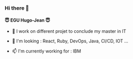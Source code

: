 ### Hi there 👋

#### 😇 EGU Hugo-Jean 😇

- 🔭 I work on different projet to conclude my master in IT

- 🌱 I'm looking : React, Ruby, DevOps, Java, CI/CD, IOT ...

- 📫 I'm currently working for : IBM 



<!--
**hugoj78/hugoj78** is a ✨ _special_ ✨ repository because its `README.md` (this file) appears on your GitHub profile.

Here are some ideas to get you started:

- 🔭 I’m currently working on ...
- 🌱 I’m currently learning ...
- 👯 I’m looking to collaborate on ...
- 🤔 I’m looking for help with ...
- 💬 Ask me about ...
- 📫 How to reach me: ...
- 😄 Pronouns: ...
- ⚡ Fun fact: ...
-->
